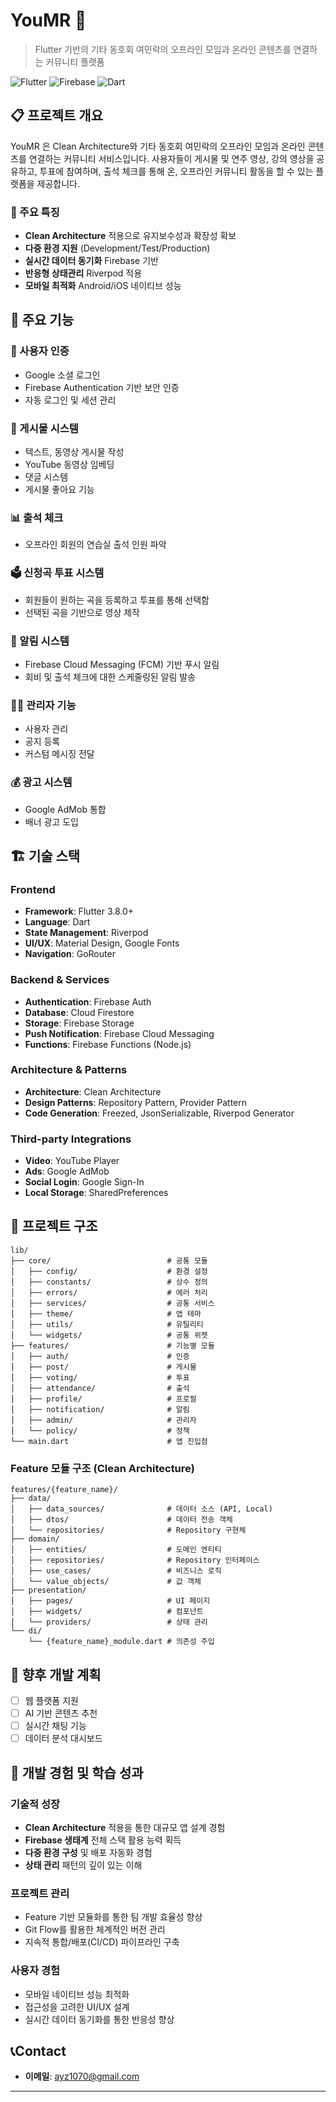 # YouMR 📱

> Flutter 기반의 기타 동호회 여민락의 오프라인 모임과 온라인 콘텐츠를 연결하는 커뮤니티 플랫폼

![Flutter](https://img.shields.io/badge/Flutter-02569B?style=for-the-badge&logo=flutter&logoColor=white)
![Firebase](https://img.shields.io/badge/Firebase-039BE5?style=for-the-badge&logo=Firebase&logoColor=white)
![Dart](https://img.shields.io/badge/Dart-0175C2?style=for-the-badge&logo=dart&logoColor=white)

## 📋 프로젝트 개요

YouMR 은 Clean Architecture와 기타 동호회 여민락의 오프라인 모임과 온라인 콘텐츠를 연결하는 커뮤니티 서비스입니다. 사용자들이 게시물 및 연주 영상, 강의 영상을 공유하고, 투표에 참여하며, 출석 체크를 통해 온, 오프라인 커뮤니티 활동을 할 수 있는 플랫폼을 제공합니다.

### 🎯 주요 특징
- **Clean Architecture** 적용으로 유지보수성과 확장성 확보
- **다중 환경 지원** (Development/Test/Production)
- **실시간 데이터 동기화** Firebase 기반
- **반응형 상태관리** Riverpod 적용
- **모바일 최적화** Android/iOS 네이티브 성능

## 🚀 주요 기능

### 👤 사용자 인증
- Google 소셜 로그인
- Firebase Authentication 기반 보안 인증
- 자동 로그인 및 세션 관리

### 📝 게시물 시스템
- 텍스트, 동영상 게시물 작성
- YouTube 동영상 임베딩
- 댓글 시스템
- 게시물 좋아요 기능

### 📊 출석 체크
- 오프라인 회원의 연습실 출석 인원 파악

### 🗳️ 신청곡 투표 시스템
- 회원들이 원하는 곡을 등록하고 투표를 통해 선택함
- 선택된 곡을 기반으로 영상 제작

### 🔔 알림 시스템
- Firebase Cloud Messaging (FCM) 기반 푸시 알림
- 회비 및 출석 체크에 대한 스케줄링된 알림 발송

### 👨‍💼 관리자 기능
- 사용자 관리
- 공지 등록
- 커스텀 메시징 전달

### 💰 광고 시스템
- Google AdMob 통합
- 배너 광고 도입

## 🏗️ 기술 스택

### Frontend
- **Framework**: Flutter 3.8.0+
- **Language**: Dart
- **State Management**: Riverpod
- **UI/UX**: Material Design, Google Fonts
- **Navigation**: GoRouter

### Backend & Services
- **Authentication**: Firebase Auth
- **Database**: Cloud Firestore
- **Storage**: Firebase Storage
- **Push Notification**: Firebase Cloud Messaging
- **Functions**: Firebase Functions (Node.js)

### Architecture & Patterns
- **Architecture**: Clean Architecture
- **Design Patterns**: Repository Pattern, Provider Pattern
- **Code Generation**: Freezed, JsonSerializable, Riverpod Generator

### Third-party Integrations
- **Video**: YouTube Player
- **Ads**: Google AdMob
- **Social Login**: Google Sign-In
- **Local Storage**: SharedPreferences

## 📁 프로젝트 구조

```
lib/
├── core/                          # 공통 모듈
│   ├── config/                    # 환경 설정
│   ├── constants/                 # 상수 정의
│   ├── errors/                    # 에러 처리
│   ├── services/                  # 공통 서비스
│   ├── theme/                     # 앱 테마
│   ├── utils/                     # 유틸리티
│   └── widgets/                   # 공통 위젯
├── features/                      # 기능별 모듈
│   ├── auth/                      # 인증
│   ├── post/                      # 게시물
│   ├── voting/                    # 투표
│   ├── attendance/                # 출석
│   ├── profile/                   # 프로필
│   ├── notification/              # 알림
│   ├── admin/                     # 관리자
│   └── policy/                    # 정책
└── main.dart                      # 앱 진입점
```

### Feature 모듈 구조 (Clean Architecture)
```
features/{feature_name}/
├── data/
│   ├── data_sources/              # 데이터 소스 (API, Local)
│   ├── dtos/                      # 데이터 전송 객체
│   └── repositories/              # Repository 구현체
├── domain/
│   ├── entities/                  # 도메인 엔티티
│   ├── repositories/              # Repository 인터페이스
│   ├── use_cases/                 # 비즈니스 로직
│   └── value_objects/             # 값 객체
├── presentation/
│   ├── pages/                     # UI 페이지
│   ├── widgets/                   # 컴포넌트
│   └── providers/                 # 상태 관리
└── di/
    └── {feature_name}_module.dart # 의존성 주입
```

## 🚧 향후 개발 계획

- [ ] 웹 플랫폼 지원
- [ ] AI 기반 콘텐츠 추천
- [ ] 실시간 채팅 기능
- [ ] 데이터 분석 대시보드

## 📝 개발 경험 및 학습 성과

### 기술적 성장
- **Clean Architecture** 적용을 통한 대규모 앱 설계 경험
- **Firebase 생태계** 전체 스택 활용 능력 획득
- **다중 환경 구성** 및 배포 자동화 경험
- **상태 관리** 패턴의 깊이 있는 이해

### 프로젝트 관리
- Feature 기반 모듈화를 통한 팀 개발 효율성 향상
- Git Flow를 활용한 체계적인 버전 관리
- 지속적 통합/배포(CI/CD) 파이프라인 구축

### 사용자 경험
- 모바일 네이티브 성능 최적화
- 접근성을 고려한 UI/UX 설계
- 실시간 데이터 동기화를 통한 반응성 향상


## 📞Contact

- **이메일**: ayz1070@gmail.com

---


